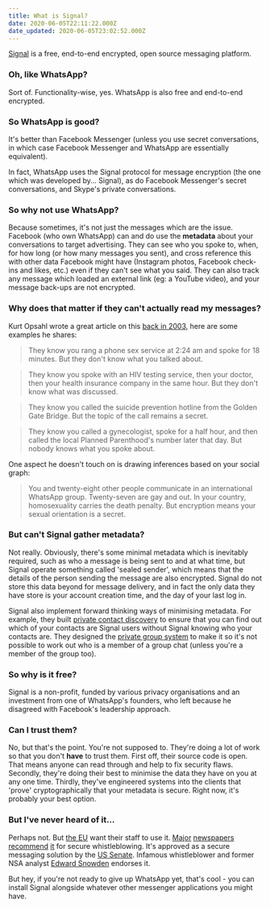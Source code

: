 ```yaml
---
title: What is Signal?
date: 2020-06-05T22:11:22.000Z
date_updated: 2020-06-05T23:02:52.000Z
---
```


[Signal](https://signal.org) is a free, end-to-end encrypted, open source messaging platform.

### Oh, like WhatsApp?

Sort of. Functionality-wise, yes. WhatsApp is also free and end-to-end encrypted.

### So WhatsApp is good?

It's better than Facebook Messenger (unless you use secret conversations, in which case Facebook Messenger and WhatsApp are essentially equivalent).

In fact, WhatsApp uses the Signal protocol for message encryption (the one which was developed by... Signal), as do Facebook Messenger's secret conversations, and Skype's private conversations.

### So why not use WhatsApp?

Because sometimes, it's not just the messages which are the issue. Facebook (who own WhatsApp) can and do use the **metadata** about your conversations to target advertising. They can see who you spoke to, when, for how long (or how many messages you sent), and cross reference this with other data Facebook might have (Instagram photos, Facebook check-ins and likes, etc.) even if they can't see what you said. They can also track any message which loaded an external link (eg: a YouTube video), and your message back-ups are not encrypted.

### Why does that matter if they can't actually read my messages?

Kurt Opsahl wrote a great article on this [back in 2003](https://www.eff.org/deeplinks/2013/06/why-metadata-matters), here are some examples he shares:

> They know you rang a phone sex service at 2:24 am and spoke for 18 minutes. But they don't know what you talked about.

> They know you spoke with an HIV testing service, then your doctor, then your health insurance company in the same hour. But they don't know what was discussed.

> They know you called the suicide prevention hotline from the Golden Gate Bridge. But the topic of the call remains a secret.

> They know you called a gynecologist, spoke for a half hour, and then called the local Planned Parenthood's number later that day. But nobody knows what you spoke about.

One aspect he doesn't touch on is drawing inferences based on your social graph:

> You and twenty-eight other people communicate in an international WhatsApp group. Twenty-seven are gay and out. In your country, homosexuality carries the death penalty. But encryption means your sexual orientation is a secret.

### But can't Signal gather metadata?

Not really. Obviously, there's some minimal metadata which is inevitably required, such as who a message is being sent to and at what time, but Signal operate something called 'sealed sender', which means that the details of the person sending the message are also encrypted. Signal do not store this data beyond for message delivery, and in fact the only data they have store is your account creation time, and the day of your last log in.

Signal also implement forward thinking ways of minimising metadata. For example, they built [private contact discovery](https://signal.org/blog/private-contact-discovery/) to ensure that you can find out which of your contacts are Signal users without Signal knowing who your contacts are. They designed the [private group system](https://signal.org/blog/signal-private-group-system/) to make it so it's not possible to work out who is a member of a group chat (unless you're a member of the group too).

### So why is it free?

Signal is a non-profit, funded by various privacy organisations and an investment from one of WhatsApp's founders, who left because he disagreed with Facebook's leadership approach.

### Can I trust them?

No, but that's the point. You're not supposed to. They're doing a lot of work so that you don't **have** to trust them. First off, their source code is open. That means anyone can read through and help to fix security flaws. Secondly, they're doing their best to minimise the data they have on you at any one time. Thirdly, they've engineered systems into the clients that 'prove' cryptographically that your metadata is secure. Right now, it's probably your best option.

### But I've never heard of it...

Perhaps not. But [the EU](https://www.politico.eu/article/eu-commission-to-staff-switch-to-signal-messaging-app/) want their staff to use it. [Major](https://www.washingtonpost.com/anonymous-news-tips/) [newspapers](https://www.theguardian.com/help/2016/sep/19/how-to-contact-the-guardian-securely) [recommend](https://www.nytimes.com/tips) [it](https://www.wsj.com/tips) for secure whistleblowing. It's approved as a secure messaging solution by the [US Senate](https://www.zdnet.com/article/in-encryption-push-senate-approves-signal-for-encrypted-messaging/). Infamous whistleblower and former NSA analyst [Edward Snowden](http://motherboard.vice.com/read/signal-snowdens-favorite-chat-app-is-coming-to-your-computer) endorses it.

But hey, if you're not ready to give up WhatsApp yet, that's cool - you can install Signal alongside whatever other messenger applications you might have.
